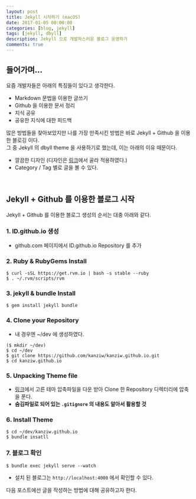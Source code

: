 ```yaml
---
layout: post  
title: Jekyll 시작하기 (macOS)  
date: 2017-01-05 00:00:00  
categories: [blog, jekyll]
tags: [jekyll, dbyll]  
description: Jekyll 으로 개발자스러운 블로그 운영하기  
comments: true
---
```


## 들어가며...
요즘 개발자들은 아래의 특징들이 있다고 생각한다.

* Markdown 문법을 이용한 글쓰기
* Github 을 이용한 문서 정리
* 지식 공유
* 공유한 지식에 대한 피드백

많은 방법들을 찾아보았지만 나를 가장 만족시킨 방법은 바로 Jekyll + Github 을 이용한 블로깅 이다.  
그 중 Jekyll 의 dbyll theme 을 사용하기로 했는데, 이는 아래의 이유 때문이다.

* 깔끔한 디자인 (디자인은 [링크](http://jekyllthemes.org/)에서 골라 적용하였다.)
* Category / Tag 별로 글을 볼 수 있다.
<br />

## Jekyll + Github 를 이용한 블로그 시작
Jekyll + Github 를 이용한 블로그 생성의 순서는 대충 아래와 같다.

### 1. ID.github.io 생성
* github.com 페이지에서 ID.github.io Repository 를 추가

### 2. Ruby & RubyGems Install

```
$ curl -sSL https://get.rvm.io | bash -s stable --ruby
$ . ~/.rvm/scripts/rvm
```

### 3. jekyll & bundle Install

```
$ gem install jekyll bundle
```

### 4. Clone your Repository
* 내 경우엔 ~/dev 에 생성하였다.

```
($ mkdir ~/dev)
$ cd ~/dev
$ git clone https://github.com/kanziw/kanziw.github.io.git
$ cd kanziw.github.io
```

### 5. Unpacking Theme file
  * [링크](http://jekyllthemes.org/)에서 고른 테마 압축파일을 다운 받아 Clone 한 Repository 디렉터리에 압축을 푼다.
  * **숨김파일로 되어 있는 `.gitignore` 의 내용도 알아서 활용할 것**

### 6. Install Theme

```
$ cd ~/dev/kanziw.github.io
$ bundle insatll
```

### 7. 블로그 확인

```
$ bundle exec jekyll serve --watch
```
* 설치 된 블로그는 `http://localhost:4000` 에서 확인할 수 있다.

다음 포스트에선 글을 작성하는 방법에 대해 공유하고자 한다.
